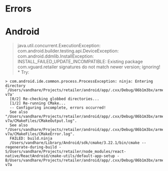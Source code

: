 # Errors

# Android

> java.util.concurrent.ExecutionException: com.android.builder.testing.api.DeviceException: com.android.ddmlib.InstallException: INSTALL_FAILED_UPDATE_INCOMPATIBLE: Existing package com.vguard.retailer signatures do not match newer version; ignoring! * Try:

```Execution failed for task ':app:externalNativeBuildCleanDevDebug'.
> com.android.ide.common.process.ProcessException: ninja: Entering directory `/Users/vandhare/Projects/retailer/android/app/.cxx/Debug/86b1m3bx/armeabi-v7a'
  [0/2] Re-checking globbed directories...
  [1/2] Re-running CMake...
  -- Configuring incomplete, errors occurred!
  See also "/Users/vandhare/Projects/retailer/android/app/.cxx/Debug/86b1m3bx/armeabi-v7a/CMakeFiles/CMakeOutput.log".
  See also "/Users/vandhare/Projects/retailer/android/app/.cxx/Debug/86b1m3bx/armeabi-v7a/CMakeFiles/CMakeError.log".
  FAILED: build.ninja 
  /Users/vandhare/Library/Android/sdk/cmake/3.22.1/bin/cmake --regenerate-during-build -S/Users/vandhare/Projects/retailer/node_modules/react-native/ReactAndroid/cmake-utils/default-app-setup -B/Users/vandhare/Projects/retailer/android/app/.cxx/Debug/86b1m3bx/armeabi-v7a
```
